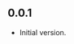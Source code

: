 <!-- 
BSD 3-Clause License
Copyright (c) 2022, GM Consult Pty Ltd
All rights reserved. 
-->

## 0.0.1

- Initial version.
